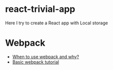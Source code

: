 # react-trivial-app
Here I try to create a React app with Local storage

# Webpack
 - [When to use webpack and why?](https://blog.andrewray.me/webpack-when-to-use-and-why/)
 - [Basic webpack tutorial](https://auth0.com/blog/webpack-a-gentle-introduction/)
